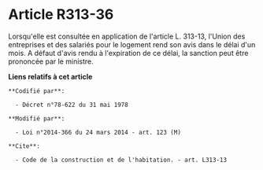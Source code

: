 # Article R313-36

Lorsqu'elle est consultée en application de l'article L. 313-13, l'Union des entreprises et des salariés pour le logement
rend son avis dans le délai d'un mois. A défaut d'avis rendu à l'expiration de ce délai, la sanction peut être prononcée par
le ministre.

**Liens relatifs à cet article**

	**Codifié par**:

	  - Décret n°78-622 du 31 mai 1978

	**Modifié par**:

	  - Loi n°2014-366 du 24 mars 2014 - art. 123 (M)

	**Cite**:

	  - Code de la construction et de l'habitation. - art. L313-13
